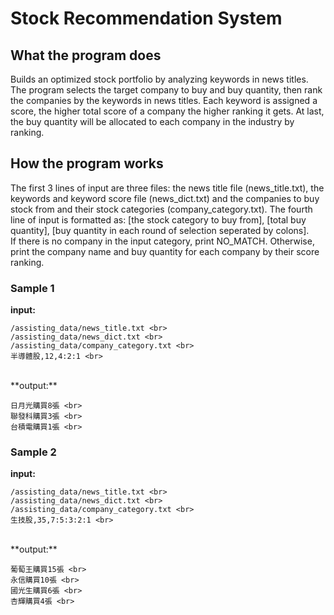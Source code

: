 # Stock Recommendation System
## What the program does
Builds an optimized stock portfolio by analyzing keywords in news titles. The program selects the target company to buy and buy quantity, then rank the companies by the keywords in  news titles. Each keyword is assigned a score, the higher total score of a company the higher ranking it gets. At last, the buy quantity will be allocated to each company in the industry by ranking.

## How the program works
The first 3 lines of input are three files: the news title file (news_title.txt), the keywords and keyword score file (news_dict.txt) and the companies to buy stock from and their stock categories (company_category.txt). The fourth line of input is formatted as: [the stock category to buy from], [total buy quantity], [buy quantity in each round of selection seperated by colons]. <br>
If there is no company in the input category, print NO_MATCH. Otherwise, print the company name and buy quantity for each company by their score ranking. <br>

### Sample 1
**input:** <br>

    /assisting_data/news_title.txt <br>
    /assisting_data/news_dict.txt <br>
    /assisting_data/company_category.txt <br>
    半導體股,12,4:2:1 <br>
<br>
**output:** <br>

    日月光購買8張 <br>
    聯發科購買3張 <br>
    台積電購買1張 <br>

### Sample 2
**input:** <br>

    /assisting_data/news_title.txt <br>
    /assisting_data/news_dict.txt <br>
    /assisting_data/company_category.txt <br>
    生技股,35,7:5:3:2:1 <br>
<br>
**output:** <br>

    葡萄王購買15張 <br>
    永信購買10張 <br>
    國光生購買6張 <br>
    杏輝購買4張 <br>
